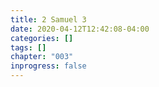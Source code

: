 ```yaml
---
title: 2 Samuel 3
date: 2020-04-12T12:42:08-04:00
categories: []
tags: []
chapter: "003"
inprogress: false
---
```



